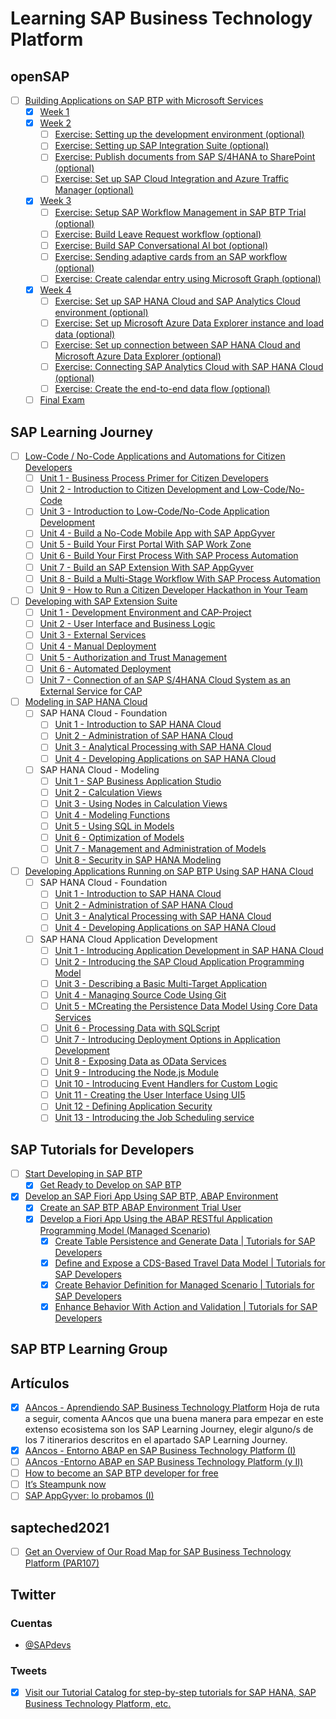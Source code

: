# Learning SAP Business Technology Platform

## openSAP
- [ ] [Building Applications on SAP BTP with Microsoft Services](https://open.sap.com/courses/btpma1)
  - [x] [Week 1](https://open.sap.com/courses/btpma1/items/4UGktquz2GaKaEQ6SuQG6y)
  - [x] [Week 2](https://open.sap.com/courses/btpma1/items/7rnV7GkcaYmWDLXaD55i9t) 
    - [ ] [Exercise: Setting up the development environment (optional)](https://github.com/SAP-samples/btp-azure-opensap/tree/main/Week2/Unit1)
    - [ ] [Exercise: Setting up SAP Integration Suite (optional)](https://github.com/SAP-samples/btp-azure-opensap/tree/main/Week2/Unit2)
    - [ ] [Exercise: Publish documents from SAP S/4HANA to SharePoint (optional)](https://github.com/SAP-samples/btp-azure-opensap/tree/main/Week2/Unit3)
    - [ ] [Exercise: Set up SAP Cloud Integration and Azure Traffic Manager (optional)](https://github.com/SAP-samples/btp-azure-opensap/tree/main/Week2/Unit4)
  - [x] [Week 3](https://open.sap.com/courses/btpma1/items/46WnRff8wP2A7364jxkQ0P)
    - [ ] [Exercise: Setup SAP Workflow Management in SAP BTP Trial (optional)](https://github.com/SAP-samples/btp-azure-opensap/tree/main/Week3/Unit1)
    - [ ] [Exercise: Build Leave Request workflow (optional)](https://github.com/SAP-samples/btp-azure-opensap/tree/main/Week3/Unit2)
    - [ ] [Exercise: Build SAP Conversational AI bot (optional)](https://github.com/SAP-samples/btp-azure-opensap/tree/main/Week3/Unit3)
    - [ ] [Exercise: Sending adaptive cards from an SAP workflow (optional)](https://github.com/SAP-samples/btp-azure-opensap/tree/main/Week3/Unit4)
    - [ ] [Exercise: Create calendar entry using Microsoft Graph (optional)](https://github.com/SAP-samples/btp-azure-opensap/tree/main/Week3/Unit5)
  - [x] [Week 4](https://open.sap.com/courses/btpma1/items/7EsxTXNJRcrOH3Dkp08Gqv)
    - [ ] [Exercise: Set up SAP HANA Cloud and SAP Analytics Cloud environment (optional)](https://github.com/SAP-samples/btp-azure-opensap/tree/main/Week4/Unit1)
    - [ ] [Exercise: Set up Microsoft Azure Data Explorer instance and load data (optional)](https://github.com/SAP-samples/btp-azure-opensap/tree/main/Week4/Unit2)
    - [ ] [Exercise: Set up connection between SAP HANA Cloud and Microsoft Azure Data Explorer (optional)](https://github.com/SAP-samples/btp-azure-opensap/tree/main/Week4/Unit3)
    - [ ] [Exercise: Connecting SAP Analytics Cloud with SAP HANA Cloud (optional)](https://github.com/SAP-samples/btp-azure-opensap/tree/main/Week4/Unit4) 
    - [ ] [Exercise: Create the end-to-end data flow (optional)](https://github.com/SAP-samples/btp-azure-opensap/tree/main/Week4/Unit5)
  - [ ] [Final Exam](https://open.sap.com/courses/btpma1/items/6UPle6J9pzDQM0pSU9Xz8h)

## SAP Learning Journey
- [ ] [Low-Code / No-Code Applications and Automations for Citizen Developers](https://learning.sap.com/learning-journey/low-code-no-code-applications-and-automations-for-citizen-developers)
  - [ ] [Unit 1 - Business Process Primer for Citizen Developers](https://learning.sap.com/learning-journey/low-code-no-code-applications-and-automations-for-citizen-developers/getting-started-with-business-processes)
  - [ ] [Unit 2 - Introduction to Citizen Development and Low-Code/No-Code](https://learning.sap.com/learning-journey/low-code-no-code-applications-and-automations-for-citizen-developers/getting-started-with-citizen-development)
  - [ ] [Unit 3 - Introduction to Low-Code/No-Code Application Development](https://learning.sap.com/learning-journey/low-code-no-code-applications-and-automations-for-citizen-developers/getting-started-with-low-code-no-code-application-development)
  - [ ] [Unit 4 - Build a No-Code Mobile App with SAP AppGyver](https://learning.sap.com/learning-journey/low-code-no-code-applications-and-automations-for-citizen-developers/getting-started-with-no-code-in-appgyver)
  - [ ] [Unit 5 - Build Your First Portal With SAP Work Zone](https://learning.sap.com/learning-journey/low-code-no-code-applications-and-automations-for-citizen-developers/building-a-first-portal-with-sap-work-zone)
  - [ ] [Unit 6 - Build Your First Process With SAP Process Automation](https://learning.sap.com/learning-journey/low-code-no-code-applications-and-automations-for-citizen-developers/building-your-first-process-with-sap-process-automation)
  - [ ] [Unit 7 - Build an SAP Extension With SAP AppGyver](https://learning.sap.com/learning-journey/low-code-no-code-applications-and-automations-for-citizen-developers/building-an-sap-extension-with-sap-appgyver)
  - [ ] [Unit 8 - Build a Multi-Stage Workflow With SAP Process Automation](https://learning.sap.com/learning-journey/low-code-no-code-applications-and-automations-for-citizen-developers/building-a-multi-stage-workflow-with-sap-process-automation)
  - [ ] [Unit 9 - How to Run a Citizen Developer Hackathon in Your Team](https://learning.sap.com/learning-journey/low-code-no-code-applications-and-automations-for-citizen-developers/running-a-citizen-developer-hackathon-in-your-team)

- [ ] [Developing with SAP Extension Suite](https://learning.sap.com/learning-journey/developing-with-sap-extension-suite)
  - [ ] [Unit 1 - Development Environment and CAP-Project](https://learning.sap.com/learning-journey/developing-with-sap-extension-suite/get-started)
  - [ ] [Unit 2 - User Interface and Business Logic](https://learning.sap.com/learning-journey/developing-with-sap-extension-suite/generate-the-user-interface)
  - [ ] [Unit 3 - External Services](https://learning.sap.com/learning-journey/developing-with-sap-extension-suite/add-an-external-service)
  - [ ] [Unit 4 - Manual Deployment](https://learning.sap.com/learning-journey/developing-with-sap-extension-suite/deploy-manually)
  - [ ] [Unit 5 - Authorization and Trust Management](https://learning.sap.com/learning-journey/developing-with-sap-extension-suite/define-cds-restrictions-and-roles)
  - [ ] [Unit 6 - Automated Deployment](https://learning.sap.com/learning-journey/developing-with-sap-extension-suite/create-and-connect-a-github-repository)
  - [ ] [Unit 7 - Connection of an SAP S/4HANA Cloud System as an External Service for CAP](https://learning.sap.com/learning-journey/developing-with-sap-extension-suite/-connect-an-sap-s-4hana-cloud-system-as-an-external-service-for-cap)

- [ ] [Modeling in SAP HANA Cloud](https://learning.sap.com/learning-journey/modeling-in-sap-hana-cloud)
  - [ ] SAP HANA Cloud - Foundation
    - [ ] [Unit 1 - Introduction to SAP HANA Cloud](https://learning.sap.com/learning-journey/modeling-in-sap-hana-cloud/opportunities-for-innovation-in-the-digital-world)
    - [ ] [Unit 2 - Administration of SAP HANA Cloud](https://learning.sap.com/learning-journey/modeling-in-sap-hana-cloud/basic-concepts-and-terminology-of-btp-and-sap-hana-cloud)
    - [ ] [Unit 3 - Analytical Processing with SAP HANA Cloud](https://learning.sap.com/learning-journey/modeling-in-sap-hana-cloud/developing-data-models-with-sap-hana-cloud)
    - [ ] [Unit 4 - Developing Applications on SAP HANA Cloud](https://learning.sap.com/learning-journey/modeling-in-sap-hana-cloud/basic-development-concepts)
  - [ ] SAP HANA Cloud - Modeling
    - [ ] [Unit 1 - SAP Business Application Studio](https://learning.sap.com/learning-journey/modeling-in-sap-hana-cloud/getting-started-with-sap-business-application-studio)
    - [ ] [Unit 2 - Calculation Views](https://learning.sap.com/learning-journey/modeling-in-sap-hana-cloud/introducing-calculation-views)
    - [ ] [Unit 3 - Using Nodes in Calculation Views](https://learning.sap.com/learning-journey/modeling-in-sap-hana-cloud/using-projection-nodes)
    - [ ] [Unit 4 - Modeling Functions](https://learning.sap.com/learning-journey/modeling-in-sap-hana-cloud/generating-restricted-and-calculated-columns)
    - [ ] [Unit 5 - Using SQL in Models](https://learning.sap.com/learning-journey/modeling-in-sap-hana-cloud/introducing-sap-hana-sql)
    - [ ] [Unit 6 - Optimization of Models](https://learning.sap.com/learning-journey/modeling-in-sap-hana-cloud/implement-good-modeling-practices)
    - [ ] [Unit 7 - Management and Administration of Models](https://learning.sap.com/learning-journey/modeling-in-sap-hana-cloud/working-with-modeling-content-in-a-project)
    - [ ] [Unit 8 - Security in SAP HANA Modeling](https://learning.sap.com/learning-journey/modeling-in-sap-hana-cloud/introducing-roles-and-privileges)

- [ ] [Developing Applications Running on SAP BTP Using SAP HANA Cloud](https://learning.sap.com/learning-journey/developing-applications-running-on-sap-btp-using-sap-hana-cloud)
  - [ ] SAP HANA Cloud - Foundation
    - [ ] [Unit 1 - Introduction to SAP HANA Cloud](https://learning.sap.com/learning-journey/developing-applications-running-on-sap-btp-using-sap-hana-cloud/opportunities-for-innovation-in-the-digital-world)
    - [ ] [Unit 2 - Administration of SAP HANA Cloud](https://learning.sap.com/learning-journey/developing-applications-running-on-sap-btp-using-sap-hana-cloud/basic-concepts-and-terminology-of-btp-and-sap-hana-cloud)
    - [ ] [Unit 3 - Analytical Processing with SAP HANA Cloud](https://learning.sap.com/learning-journey/developing-applications-running-on-sap-btp-using-sap-hana-cloud/developing-data-models-with-sap-hana-cloud)
    - [ ] [Unit 4 - Developing Applications on SAP HANA Cloud](https://learning.sap.com/learning-journey/developing-applications-running-on-sap-btp-using-sap-hana-cloud/basic-development-concepts)
  - [ ] SAP HANA Cloud Application Development
    - [ ] [Unit 1 - Introducing Application Development in SAP HANA Cloud](https://learning.sap.com/learning-journey/developing-applications-running-on-sap-btp-using-sap-hana-cloud/introducing-the-use-case-for-application-development-for-sap-hana-cloud)
    - [ ] [Unit 2 - Introducing the SAP Cloud Application Programming Model](https://learning.sap.com/learning-journey/developing-applications-running-on-sap-btp-using-sap-hana-cloud/using-the-sap-cloud-application-programming-model)
    - [ ] [Unit 3 - Describing a Basic Multi-Target Application](https://learning.sap.com/learning-journey/developing-applications-running-on-sap-btp-using-sap-hana-cloud/introducing-the-multi-target-application)
    - [ ] [Unit 4 - Managing Source Code Using Git](https://learning.sap.com/learning-journey/developing-applications-running-on-sap-btp-using-sap-hana-cloud/working-with-git-in-sap-business-application-studio)
    - [ ] [Unit 5 - MCreating the Persistence Data Model Using Core Data Services](https://learning.sap.com/learning-journey/developing-applications-running-on-sap-btp-using-sap-hana-cloud)
    - [ ] [Unit 6 - Processing Data with SQLScript](https://learning.sap.com/learning-journey/developing-applications-running-on-sap-btp-using-sap-hana-cloud/introducing-sqlscript)
    - [ ] [Unit 7 - Introducing Deployment Options in Application Development](https://learning.sap.com/learning-journey/developing-applications-running-on-sap-btp-using-sap-hana-cloud/introducing-deployment-options-of-persistence-models)
    - [ ] [Unit 8 - Exposing Data as OData Services](https://learning.sap.com/learning-journey/developing-applications-running-on-sap-btp-using-sap-hana-cloud/introducing-odata-services)
    - [ ] [Unit 9 - Introducing the Node.js Module](https://learning.sap.com/learning-journey/developing-applications-running-on-sap-btp-using-sap-hana-cloud/introducing-the-node-js-module)
    - [ ] [Unit 10 - Introducing Event Handlers for Custom Logic](https://learning.sap.com/learning-journey/developing-applications-running-on-sap-btp-using-sap-hana-cloud/introducing-event-handlers-for-custom-logic)
    - [ ] [Unit 11 - Creating the User Interface Using UI5](https://learning.sap.com/learning-journey/developing-applications-running-on-sap-btp-using-sap-hana-cloud/introducing-ui5)
    - [ ] [Unit 12 - Defining Application Security](https://learning.sap.com/learning-journey/developing-applications-running-on-sap-btp-using-sap-hana-cloud/introducing-application-security)
    - [ ] [Unit 13 - Introducing the Job Scheduling service](https://learning.sap.com/learning-journey/developing-applications-running-on-sap-btp-using-sap-hana-cloud/using-the-job-scheduling-service)

## SAP Tutorials for Developers

- [ ] [Start Developing in SAP BTP](https://developers.sap.com/mission.scp-1-start-developing.html)
  - [x] [Get Ready to Develop on SAP BTP](https://developers.sap.com/group.scp-1-get-ready.html)
- [x] [Develop an SAP Fiori App Using SAP BTP, ABAP Environment](https://developers.sap.com/mission.cp-starter-extensions-abap.html)
  - [x] [Create an SAP BTP ABAP Environment Trial User](https://developers.sap.com/tutorials/abap-environment-trial-onboarding.html)
  - [x] [Develop a Fiori App Using the ABAP RESTful Application Programming Model (Managed Scenario)](https://developers.sap.com/group.abap-env-expose-cds-travel-model.html)
    - [x] [Create Table Persistence and Generate Data | Tutorials for SAP Developers](https://developers.sap.com/tutorials/abap-environment-persistence.html)
    - [x] [Define and Expose a CDS-Based Travel Data Model | Tutorials for SAP Developers](https://developers.sap.com/tutorials/abap-environment-data-model.html)
    - [x] [Create Behavior Definition for Managed Scenario | Tutorials for SAP Developers](https://developers.sap.com/tutorials/abap-environment-behavior.html)
    - [x] [Enhance Behavior With Action and Validation | Tutorials for SAP Developers](https://developers.sap.com/tutorials/abap-environment-behavior-action.html)

## SAP BTP Learning Group

## Artículos

- [x] [AAncos - Aprendiendo SAP Business Technology Platform](https://aancos.com/2021/11/24/aprendiendo-sap-business-technology-platform/)
  Hoja de ruta a seguir, comenta AAncos que una buena manera para empezar en este extenso ecosistema son los SAP Learning Journey, elegir alguno/s de los 7 itinerarios descritos en el apartado SAP Learning Journey.
- [x] [AAncos - Entorno ABAP en SAP Business Technology Platform (I)](https://aancos.com/2021/12/02/entorno-abap-en-sap-business-technology-platform-i/)
- [ ] [AAncos -Entorno ABAP en SAP Business Technology Platform (y II)](https://aancos.com/2021/12/03/entorno-abap-en-sap-business-technology-platform-y-ii/)
- [ ] [How to become an SAP BTP developer for free](https://blogs.sap.com/2021/11/15/how-to-become-an-sap-btp-developer-for-free/)
- [ ] [It’s Steampunk now](https://blogs.sap.com/2019/08/20/its-steampunk-now/)
- [ ] [SAP AppGyver: lo probamos (I)](https://aancos.com/2021/12/14/sap-appgyver/)

## sapteched2021

- [ ] [Get an Overview of Our Road Map for SAP Business Technology Platform (PAR107)](https://reg.sapevents.sap.com/flow/sap/sapteched2021/portal/page/sessions/session/1630367595742001owBb?utf8=%E2%9C%93&authenticity_token=UCs6teeNkFv5GTse8dOa4bXUbDCwjtT3bZD6TRuDFP%2B%2Fyr69ygbrdwhH27uhTa8z4uPnhfF7qESRBQT6mBfJQA%3D%3D)

## Twitter

### Cuentas

- [@SAPdevs](https://twitter.com/SAPdevs) 

### Tweets

- [x] [Visit our Tutorial Catalog for step-by-step tutorials for SAP HANA, SAP Business Technology Platform, etc.](https://twitter.com/SAPdevs/status/1465871086978048000?s=20)
